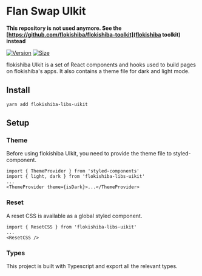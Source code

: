 # Flan Swap UIkit

**This repository is not used anymore. See the [https://github.com/flokishiba/flokishiba-toolkit](flokishiba toolkit) instead**

[![Version](https://img.shields.io/npm/v/flokishiba-libs-uikit)](https://www.npmjs.com/package/flokishiba-libs-uikit) [![Size](https://img.shields.io/bundlephobia/min/flokishiba-libs-uikit)](https://www.npmjs.com/package/flokishiba-libs-uikit)

flokishiba UIkit is a set of React components and hooks used to build pages on flokishiba's apps. It also contains a theme file for dark and light mode.

## Install

`yarn add flokishiba-libs-uikit`

## Setup

### Theme

Before using flokishiba UIkit, you need to provide the theme file to styled-component.

```
import { ThemeProvider } from 'styled-components'
import { light, dark } from 'flokishiba-libs-uikit'
...
<ThemeProvider theme={isDark}>...</ThemeProvider>
```

### Reset

A reset CSS is available as a global styled component.

```
import { ResetCSS } from 'flokishiba-libs-uikit'
...
<ResetCSS />
```

### Types

This project is built with Typescript and export all the relevant types.

